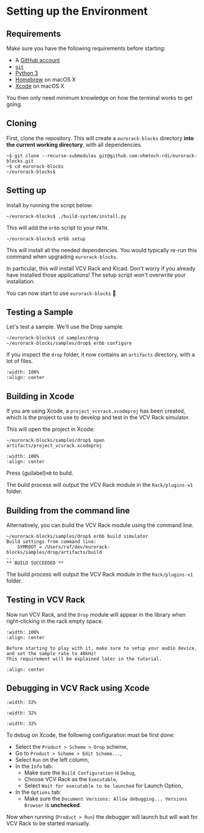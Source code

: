 # Setting up the Environment

## Requirements

Make sure you have the following requirements before starting:

- A [GitHub account](https://github.com/join)
- [`git`](https://git-scm.com/download)
- [Python 3](https://www.python.org/downloads/)
- [Homebrew](https://brew.sh) on macOS X
- [Xcode](https://developer.apple.com/xcode/) on macOS X

You then only need minimum knowledge on how the terminal works to get going.


## Cloning

First, clone the repository. This will create a `eurorack-blocks` directory **into the current working directory**, with all dependencies.


```shell-session
~$ git clone --recurse-submodules git@github.com:ohmtech-rdi/eurorack-blocks.git
~$ cd eurorack-blocks
~/eurorack-blocks$
```


## Setting up

Install by running the script below:

```shell-session
~/eurorack-blocks$ ./build-system/install.py
```

This will add the `erbb` script to your `PATH`.

```shell-session
~/eurorack-blocks$ erbb setup
```

This will install all the needed dependencies. You would typically re-run this command when
upgrading `eurorack-blocks`.

In particular, this will install VCV Rack and Kicad. Don't worry if you already have installed those
applications! The setup script won't overwrite your installation.

You can now start to use `eurorack-blocks` 🎉


## Testing a Sample

Let's test a sample. We'll use the Drop sample.

```shell-session
~/eurorack-blocks$ cd samples/drop
~/eurorack-blocks/samples/drop$ erbb configure
```

If you inspect the `drop` folder, it now contains an `artifacts` directory, with a lot of files.

```{image} setup-configure.png
:width: 100%
:align: center
```

## Building in Xcode

If you are using Xcode, a `project_vcvrack.xcodeproj` has been created,
which is the project to use to develop and test in the VCV Rack simulator.

This will open the project in Xcode:

```shell-session
~/eurorack-blocks/samples/drop$ open artifacts/project_vcvrack.xcodeproj
```

```{image} setup-xcode.png
:width: 100%
:align: center
```

Press {guilabel}`⌘B` to build.

The build process will output the VCV Rack module in the `Rack/plugins-v1` folder.

## Building from the command line

Alternatively, you can build the VCV Rack module using the command line.

```shell-session
~/eurorack-blocks/samples/drop$ erbb build simulator
Build settings from command line:
    SYMROOT = /Users/raf/dev/eurorack-blocks/samples/drop/artifacts/build
...
** BUILD SUCCEEDED **
```

The build process will output the VCV Rack module in the `Rack/plugins-v1` folder.

## Testing in VCV Rack

Now run VCV Rack, and the `Drop` module will appear in the library when right-clicking
in the rack empty space.

```{image} setup-rack.png
:width: 100%
:align: center
```

```{important}
Before starting to play with it, make sure to setup your audio device,
and set the sample rate to 48kHz!
This requirement will be explained later in the tutorial.
```

```{image} setup-rack-audio.png
:align: center
```


## Debugging in VCV Rack using Xcode

```{image} setup-debug-scheme.png
:width: 32%
```
```{image} setup-debug-executable.png
:width: 32%
```
```{image} setup-debug-document.png
:width: 32%
```


To debug on Xcode, the following configuration must be first done:
- Select the `Product > Scheme > Drop` scheme,
- Go to `Product > Scheme > Edit Scheme...`,
- Select `Run` on the left column,
- In the `Info` tab:
   - Make sure the `Build Configuration` is `Debug`,
   - Choose VCV Rack as the `Executable`,
   - Select `Wait for executable to be launched` for Launch Option,
- In the `Options` tab:
   - Make sure the `Document Versions: Allow debugging... Versions Browser` is **unchecked**.

Now when running (`Product > Run`) the debugger will launch but will wait for VCV Rack to be
started manually.


